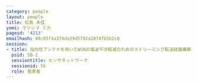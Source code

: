 ```yaml
---
category: people
layout: people
title: 松島 未佳
yomi: マツシマ ミカ
pageid: '4213'
emailhash: 48c05f4a374da39d5792a2874fb5b2c8
session:
- title: 指向性アンテナを用いたWSNの電波干渉軽減のためのストリーミング転送経路構築手法
  psid: 5B-2
  sessiontitle: センサネットワーク
  sessionid: 5b
  role: 発表者
---
```

